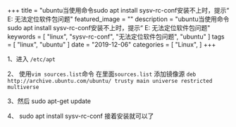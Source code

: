 +++
title = "ubuntu当使用命令sudo apt install sysv-rc-conf安装不上时，提示“ E: 无法定位软件包问题"
featured_image = ""
description = "ubuntu当使用命令sudo apt install sysv-rc-conf安装不上时，提示“ E: 无法定位软件包问题"
keywords = [
    "linux",
    "sysv-rc-conf",
    "无法定位软件包问题",
    "ubuntu"
]
tags = [
    "linux",
    "ubuntu"
]
date = "2019-12-06"
categories = [
    "Linux",
]
+++

1、进入 `/etc/apt`

2、 使用`vim sources.list`命令  在里面`sources.list` 添加镜像源   `deb http://archive.ubuntu.com/ubuntu/ trusty main universe restricted multiverse`

3、然后 sudo apt-get update  

 

4、 sudo apt install sysv-rc-conf 接着安装就可以了
